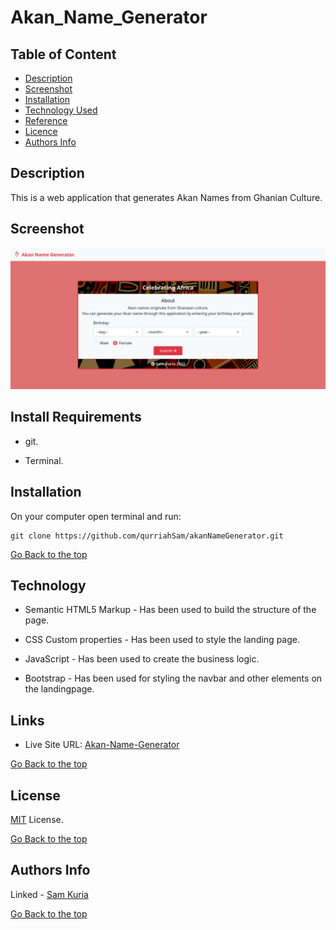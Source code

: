 # Akan_Name_Generator

## Table of Content

- [Description](#description)
- [Screenshot](#screenshot)
- [Installation](#install-requirements)
- [Technology Used](#technology)
- [Reference](#reference)
- [Licence](#license)
- [Authors Info](#authors-Info)

## Description

This is a web application that generates Akan Names from Ghanian Culture.

## Screenshot

![Website screenshot](./assets/Screenshot.png)

## Install Requirements

- git.

- Terminal.

## Installation

On your computer open terminal and run:

    git clone https://github.com/qurriahSam/akanNameGenerator.git

[Go Back to the top](#Akan_Name_Generator)

## Technology

- Semantic HTML5 Markup - Has been used to build the structure of the page.

- CSS Custom properties - Has been used to style the landing page.

- JavaScript - Has been used to create the business logic.

- Bootstrap - Has been used for styling the navbar and other elements on the landingpage.

## Links

- Live Site URL: [Akan-Name-Generator](https://qurriahsam.github.io/akanNameGenerator/)

[Go Back to the top](#Akan_Name_Generator)

## License

[MIT](./LICENSE) License.

[Go Back to the top](#Akan_Name_Generator)

## Authors Info

Linked - [Sam Kuria](https://www.linkedin.com/in/sam-kuria-0904b01a1)

[Go Back to the top](#Akan_Name_Generator)
